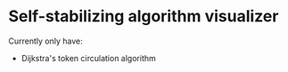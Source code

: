 # Self-stabilizing algorithm visualizer

Currently only have:

- Dijkstra's token circulation algorithm